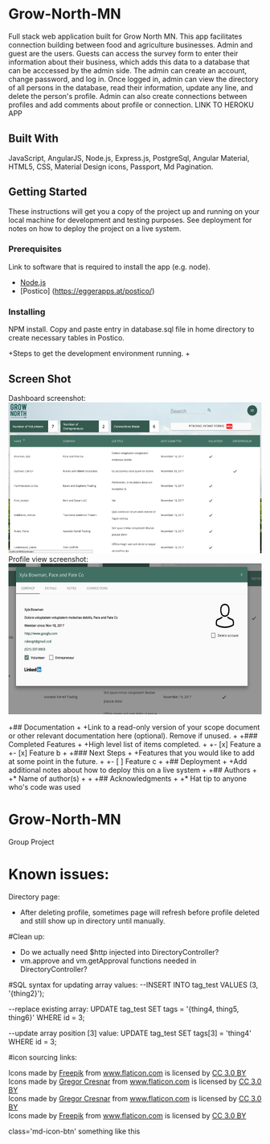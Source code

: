 # Grow-North-MN
Full stack web application built for Grow North MN. This app facilitates connection building between food and agriculture businesses. Admin and guest are the users. Guests can access the survey form to enter their information about their business, which adds this data to a database that can be acccessed by the admin side. The admin can create an account, change password, and log in. Once logged in, admin can view the directory of all persons in the database, read their information, update any line, and delete the person's profile. Admin can also create connections between profiles and add comments about profile or connection.
    LINK TO HEROKU APP

## Built With
JavaScript, AngularJS, Node.js, Express.js, PostgreSql, Angular Material, HTML5, CSS, Material Design icons, Passport, Md Pagination.

## Getting Started

These instructions will get you a copy of the project up and running on your local machine for development and testing purposes. See deployment for notes on how to deploy the project on a live system.

### Prerequisites

Link to software that is required to install the app (e.g. node).
- [Node.js](https://nodejs.org/en/)
- [Postico] (https://eggerapps.at/postico/)

### Installing
NPM install.
Copy and paste entry in database.sql file in home directory to create necessary tables in Postico.

 +Steps to get the development environment running.
 +
## Screen Shot
Dashboard screenshot:
<img src="readme_images/dashboard.png" height="300px">
Profile view screenshot:
<img src="readme_images/profile.png" height="300px">

 +## Documentation
 +
 +Link to a read-only version of your scope document or other relevant documentation here (optional). Remove if unused.
 +
 +### Completed Features
 +
 +High level list of items completed.
 +
 +- [x] Feature a
 +- [x] Feature b
 +
 +### Next Steps
 +
 +Features that you would like to add at some point in the future.
 +
 +- [ ] Feature c
 +
 +## Deployment
 +
 +Add additional notes about how to deploy this on a live system
 +
 +## Authors
 +
 +* Name of author(s)
 +
 +
 +## Acknowledgments
 +
 +* Hat tip to anyone who's code was used


# Grow-North-MN
Group Project

# Known issues:

Directory page:
- After deleting profile, sometimes page will refresh before profile deleted and still show up in directory until manually.

#Clean up:
- Do we actually need $http injected into DirectoryController?
- vm.approve and vm.getApproval functions needed in DirectoryController?

#SQL syntax for updating array values:
--INSERT INTO tag_test VALUES (3, '{thing2}');

--replace existing array:
UPDATE tag_test SET tags = '{thing4, thing5, thing6}' WHERE id = 3;

--update array position [3] value:
UPDATE tag_test SET tags[3] = 'thing4' WHERE id = 3;

#icon sourcing links:

<div>Icons made by <a href="http://www.freepik.com" title="Freepik">Freepik</a> from <a href="https://www.flaticon.com/" title="Flaticon">www.flaticon.com</a> is licensed by <a href="http://creativecommons.org/licenses/by/3.0/" title="Creative Commons BY 3.0" target="_blank">CC 3.0 BY</a></div>

<div>Icons made by <a href="https://www.flaticon.com/authors/gregor-cresnar" title="Gregor Cresnar">Gregor Cresnar</a> from <a href="https://www.flaticon.com/" title="Flaticon">www.flaticon.com</a> is licensed by <a href="http://creativecommons.org/licenses/by/3.0/" title="Creative Commons BY 3.0" target="_blank">CC 3.0 BY</a></div>

<div>Icons made by <a href="https://www.flaticon.com/authors/gregor-cresnar" title="Gregor Cresnar">Gregor Cresnar</a> from <a href="https://www.flaticon.com/" title="Flaticon">www.flaticon.com</a> is licensed by <a href="http://creativecommons.org/licenses/by/3.0/" title="Creative Commons BY 3.0" target="_blank">CC 3.0 BY</a></div>

<div>Icons made by <a href="http://www.freepik.com" title="Freepik">Freepik</a> from <a href="https://www.flaticon.com/" title="Flaticon">www.flaticon.com</a> is licensed by <a href="http://creativecommons.org/licenses/by/3.0/" title="Creative Commons BY 3.0" target="_blank">CC 3.0 BY</a></div>

class='md-icon-btn' something like this 